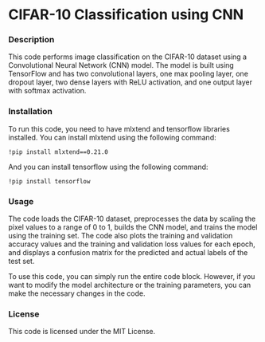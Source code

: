 # CIFAR-10 Classification using CNN

### Description

This code performs image classification on the CIFAR-10 dataset using a Convolutional Neural Network (CNN) model. The model is built using TensorFlow and has two convolutional layers, one max pooling layer, one dropout layer, two dense layers with ReLU activation, and one output layer with softmax activation.

### Installation

To run this code, you need to have 
mlxtend
 and 
tensorflow
 libraries installed. You can install 
mlxtend
 using the following command:

```
!pip install mlxtend==0.21.0
```

And you can install 
tensorflow
 using the following command:

```
!pip install tensorflow
```

### Usage

The code loads the CIFAR-10 dataset, preprocesses the data by scaling the pixel values to a range of 0 to 1, builds the CNN model, and trains the model using the training set. The code also plots the training and validation accuracy values and the training and validation loss values for each epoch, and displays a confusion matrix for the predicted and actual labels of the test set.

To use this code, you can simply run the entire code block. However, if you want to modify the model architecture or the training parameters, you can make the necessary changes in the code.

### License

This code is licensed under the MIT License.